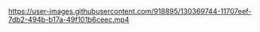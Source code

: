 https://user-images.githubusercontent.com/918895/130369744-11707eef-7db2-494b-b17a-49f101b6ceec.mp4
